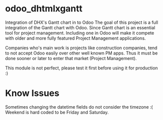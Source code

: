 # odoo_dhtmlxgantt
Integration of DHX's Gantt chart in to Odoo
The goal of this project is a full integration of the Gantt chart with Odoo. 
Since Gantt chart is an essential tool for project management.
Including one in Odoo will make it compete with older and more fully featured Project Management applications.

Companies who's main work is projects like construction companies, tend to not accept Odoo easily over other well known PM apps.
Thus it must be done sooner or later to enter that market (Project Management).

This module is not perfect, please test it first before using it for production :)

# Know Issues
Sometimes changing the datetime fields do not consider the timezone :(
Weekend is hard coded to be Friday and Saturday.

